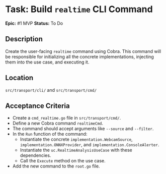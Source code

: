 # Task: Build `realtime` CLI Command

**Epic:** #1 MVP
**Status:** To Do

## Description
Create the user-facing `realtime` command using Cobra. This command will be responsible for initializing all the concrete implementations, injecting them into the use case, and executing it.

## Location
`src/transport/cli/` and `src/transport/cmd/`

## Acceptance Criteria
- Create a `cmd_realtime.go` file in `src/transport/cmd/`.
- Define a new Cobra command `realtimeCmd`.
- The command should accept arguments like `--source` and `--filter`.
- In the `Run` function of the command:
  - Instantiate the concrete `implementation.WebcamSource`, `implementation.ONNXProvider`, and `implementation.ConsoleAlerter`.
  - Instantiate the `uc.RealtimeAnalysisUseCase` with these dependencies.
  - Call the `Execute` method on the use case.
- Add the new command to the `root.go` file.